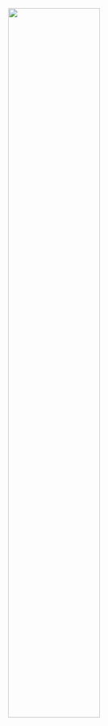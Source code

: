 <CENTER>
<P>
<IMG height = 60% width = 60% SRC="https://github.com/rokwire/rokwire-community/blob/master/Media%20Assets/Community%20Update%20December%202020/Rokwire%20Week%20Community%20talk.001.png">
</P>
</CENTER>
